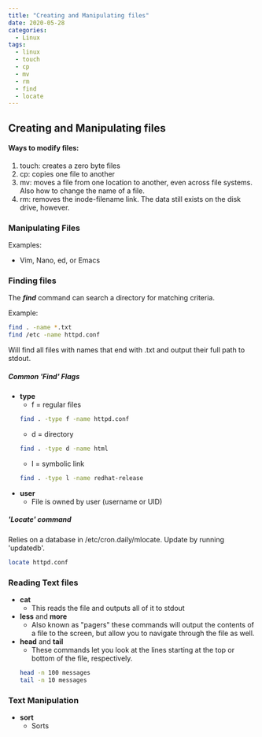 ```yaml
---
title: "Creating and Manipulating files"
date: 2020-05-28
categories:
  - Linux
tags:
  - linux
  - touch 
  - cp
  - mv 
  - rm 
  - find 
  - locate
---
```


## Creating and Manipulating files

#### Ways to modify files:

1. touch: creates a zero byte files
1. cp: copies one file to another
1. mv: moves a file from one location to another, even across file systems. Also how to change the name of a file.
1. rm: removes the inode-filename link. The data still exists on the disk drive, however.

### Manipulating Files

Examples:
 - Vim, Nano, ed, or Emacs

### Finding files

The ***find*** command can search a directory for matching criteria.

Example:
```bash
find . -name *.txt
find /etc -name httpd.conf
```
Will find all files with names that end with .txt and output their full path to stdout.

##### Common 'Find' Flags

- **type**
  - f = regular files
  ```bash
  find . -type f -name httpd.conf
  ```
  - d = directory
  ```bash
  find . -type d -name html
  ```
  - I = symbolic link
  ```bash
  find . -type l -name redhat-release
  ```
- **user**
  - File is owned by user (username or UID)

##### 'Locate' command
Relies on a database in /etc/cron.daily/mlocate. Update by running 'updatedb'.

```bash
locate httpd.conf
```
### Reading Text files

- **cat**
  - This reads the file and outputs all of it to stdout
- **less** and **more**
  - Also known as "pagers" these commands will output the contents of a file to the screen, but allow you to navigate through the file as well.
- **head** and **tail**
  - These commands let you look at the lines starting at the top or bottom of the file, respectively.
  ```bash
  head -n 100 messages
  tail -n 10 messages
  ```
### Text Manipulation

- **sort**
  - Sorts
